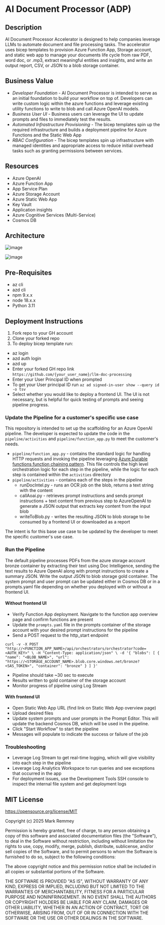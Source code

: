 # AI Document Processor (ADP)

## Description
AI Document Processor Accelerator is designed to help companies leverage LLMs to automate document and file processing tasks. The accelerator uses bicep templates to provision Azure Function App, Storage account, and static web app to manage your documents life cycle from raw PDF, word doc, or .mp3, extract meaningful entities and insights, and write an output report, CSV, or JSON to a blob storage container. 

## Business Value
- *Developer Foundation* -  AI Document Processor is intended to serve as an initial foundation to build your workflow on top of. Developers can write custom logic within the azure functions and leverage existing utility functions to write to blob and call Azure OpenAI models.
- *Business User UI* - Business users can leverage the UI to update prompts and files to immediately test the results.
- *Automated Infrastructure Provisioning* - The bicep templates spin up the required infrastructure and builds a deployment pipeline for Azure Functions and the Static Web App 
- *RBAC Configuration* - The bicep templates spin up infrastructure with managed identities and appropriate access to reduce initial overhead tasks such as granting permissions between services. 

## Resources
- Azure OpenAI
- Azure Function App
- App Service Plan
- Azure Storage Account
- Azure Static Web App
- Key Vault
- Application insights
- Azure Cognitive Services (Multi-Service)
- Cosmos DB

## Architecture
![image](https://github.com/user-attachments/assets/47a64ff8-1185-48ec-904f-2cebefc26687)


![image](https://github.com/user-attachments/assets/5721a5be-2f93-44a5-a259-928bfd1b5e83)



## Pre-Requisites
- az cli
- azd cli
- npm 9.x.x
- node 18.x.x
- Python 3.11
  
## Deployment Instructions

1. Fork repo to your GH account
2. Clone your forked repo
3. To deploy bicep template run:
  - az login
  - azd auth login
  - azd up
  - Enter your forked GH repo link `https://github.com/{your_user_name}/llm-doc-processing`
  - Enter your User Principal ID when prompted
  - To get your User principal ID run `az ad signed-in-user show --query id -o tsv`
  - Select whether you would like to deploy a frontend UI. The UI is not necessary, but is helpful for quick testing of prompts and seeing pipeline progress.

### Update the Pipeline for a customer's specific use case
This repository is intended to set up the scaffolding for an Azure OpenAI pipeline. The developer is expected to update the code in the `pipeline/activities` and `pipeline/function_app.py` to meet the customer's needs.
- `pipeline/function_app.py` - contains the standard logic for handling HTTP requests and invoking the pipeline leveraging [Azure Durable functions function chaining pattern](https://learn.microsoft.com/en-us/azure/azure-functions/durable/durable-functions-sequence?tabs=csharp). This file controls the high level orchestration logic for each step in the pipeline, while the logic for each step is contained within the `activities` directory
- `pipeline/activities` - contains each of the steps in the pipeline
  - runDocIntel.py - runs an OCR job on the blob, returns a text string with the content
  - callAoai.py - retrieves prompt instructions and sends prompt instructions + text content from previous step to AzureOpenAI to generate a JSON output that extracts key content from the input blob
  - writeToBlob.py - writes the resulting JSON to blob storage to be consumed by a frontend UI or downloaded as a report

The intent is for this base use case to be updated by the developer to meet the specific customer's use case.

### Run the Pipeline
The default pipeline processes PDFs from the azure storage account bronze container by extracting their text using Doc Intelligence, sending the text results to Azure OpenAI along with prompt instructions to create a summary JSON. Write the output JSON to blob storage gold container. The system prompt and user prompt can be updated either in Cosmos DB or in a prompts.yaml file depending on whether you deployed with or without a frontend UI.

#### Without frontend UI
- Verify Function App deployment. Navigate to the function app overview page and confirm functions are present
- Update the `prompts.yaml` file in the prompts container of the storage account with your desired prompt instructions for the pipeline
- Send a POST request to the http_start endpoint

`curl -v -X POST "http://<FUNCTION_APP_NAME>/api/orchestrators/orchestrator?code=<AUTH_KEY>" \
-H "Content-Type: application/json" \
-d '{
  "blobs": [
    {
      "name": "<BLOB_NAME>",
      "url": "https://<STORAGE_ACCOUNT_NAME>.blob.core.windows.net/bronze?<SAS_TOKEN>",
      "container": "bronze"
    }
  ]
}'`
- Pipeline should take ~30 sec to execute
- Results written to gold container of the storage account
- Monitor progress of pipeline using Log Stream

#### With frontend UI
- Open Static Web App URL (find link on Static Web App overview page)
- Upload desired files
- Update system prompts and user prompts in the Prompt Editor. This will update the backend Cosmos DB, which will be used in the pipeline.
- Click "Start Workflow" to start the pipeline
- Messages will populate to indicate the success or failure of the job

### Troubleshooting
- Leverage Log Stream to get real-time logging, which will give visibility into each step in the pipeline
- Leverage Log Analytics Workspace to run queries and see exceptions that occurred in the app
- For deployment issues, use the Development Tools SSH console to inspect the internal file system and get deployment logs

##  MIT License
https://opensource.org/license/MIT 

Copyright (c) 2025 Mark Remmey

Permission is hereby granted, free of charge, to any person obtaining a copy
of this software and associated documentation files (the "Software"), to deal
in the Software without restriction, including without limitation the rights
to use, copy, modify, merge, publish, distribute, sublicense, and/or sell
copies of the Software, and to permit persons to whom the Software is
furnished to do so, subject to the following conditions:

The above copyright notice and this permission notice shall be included in all
copies or substantial portions of the Software.

THE SOFTWARE IS PROVIDED "AS IS", WITHOUT WARRANTY OF ANY KIND, EXPRESS OR
IMPLIED, INCLUDING BUT NOT LIMITED TO THE WARRANTIES OF MERCHANTABILITY,
FITNESS FOR A PARTICULAR PURPOSE AND NONINFRINGEMENT. IN NO EVENT SHALL THE
AUTHORS OR COPYRIGHT HOLDERS BE LIABLE FOR ANY CLAIM, DAMAGES OR OTHER
LIABILITY, WHETHER IN AN ACTION OF CONTRACT, TORT OR OTHERWISE, ARISING FROM,
OUT OF OR IN CONNECTION WITH THE SOFTWARE OR THE USE OR OTHER DEALINGS IN THE
SOFTWARE.

